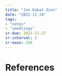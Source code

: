 ```yaml
---
title: "Jon Kabat-Zinn"
date: "2022-11-24"
tags:
- "notes"
- "seedlings"
sr-due: 2022-11-27
sr-interval: 3
sr-ease: 250
---
```




# References